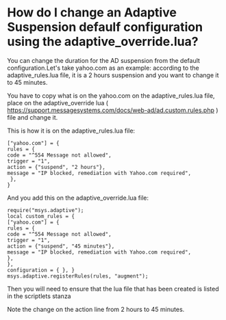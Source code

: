 # How do I change an Adaptive Suspension defaulf configuration using the adaptive_override.lua?

You can change the duration for the AD suspension from the default configuration.Let's take yahoo.com as an example: according to the adaptive_rules.lua file, it is a 2 hours suspension and you want to change it to 45 minutes.

You have to copy what is on the yahoo.com on the adaptive_rules.lua file, place on the adaptive_override lua ( https://support.messagesystems.com/docs/web-ad/ad.custom.rules.php ) file and change it.

 

This is how it is on the adaptive_rules.lua file:

 

```
["yahoo.com"] = {
rules = { 
code = "^554 Message not allowed",
trigger = "1",
action = {"suspend", "2 hours"},
message = "IP blocked, remediation with Yahoo.com required",
 },
}
```

And you add this on the adaptive_override.lua file:

 
```
require("msys.adaptive");
local custom_rules = {
["yahoo.com"] = {
rules = {
code = "^554 Message not allowed",
trigger = "1",
action = {"suspend", "45 minutes"},
message = "IP blocked, remediation with Yahoo.com required",                   
},
},
configuration = { }, }
msys.adaptive.registerRules(rules, "augment");
```

Then you will need to ensure that the lua file that has been created is listed in the scriptlets stanza 

Note the change on the action line from 2 hours to 45 minutes.